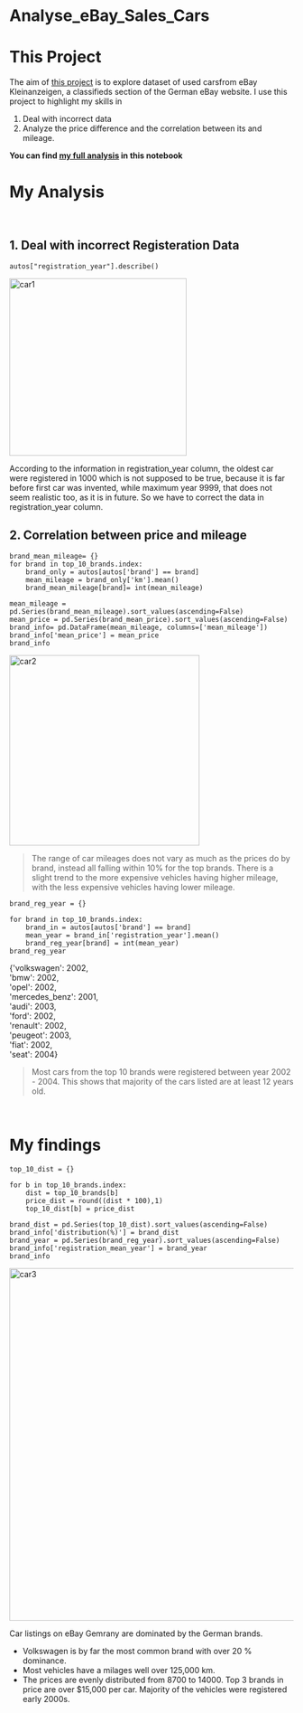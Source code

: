 # Analyse_eBay_Sales_Cars

# This Project 
The aim of [this project](https://github.com/NguyenDangXuanLinh/eBay_Car_Sales_Data/blob/main/Exploring%20eBay%20Car%20Sales.ipynb) is to explore dataset of used carsfrom eBay Kleinanzeigen, a classifieds section of the German eBay website. I use this project to highlight my skills in 
1. Deal with incorrect data
2. Analyze the price difference and the correlation between its and mileage.

**You can find [my full analysis](https://github.com/NguyenDangXuanLinh/eBay_Car_Sales_Data/blob/main/Exploring%20eBay%20Car%20Sales.ipynb) in this notebook**

# My Analysis
<br>

## 1. Deal with incorrect Registeration Data
```
autos["registration_year"].describe() 
```
<img aligh=center width="314" alt="car1" src="https://github.com/NguyenDangXuanLinh/eBay_Car_Sales_Data/assets/140143092/387d9cca-757a-4b84-84a5-37574348bd91">


 According to the information in registration_year column, the oldest car were registered in 1000 which is not supposed to be true, because it is far before first car was invented, while maximum year 9999, that does not seem realistic too, as it is in future. So we have to correct the data in registration_year column.
<br>

## 2. Correlation between price and mileage
```
brand_mean_mileage= {}
for brand in top_10_brands.index:
    brand_only = autos[autos['brand'] == brand]
    mean_mileage = brand_only['km'].mean()
    brand_mean_mileage[brand]= int(mean_mileage)
    
mean_mileage = pd.Series(brand_mean_mileage).sort_values(ascending=False)
mean_price = pd.Series(brand_mean_price).sort_values(ascending=False)
brand_info= pd.DataFrame(mean_mileage, columns=['mean_mileage'])
brand_info['mean_price'] = mean_price
brand_info
```
<img align=center width="337" alt="car2" src="https://github.com/NguyenDangXuanLinh/eBay_Car_Sales_Data/assets/140143092/bb3b18ed-5b73-4e37-a42e-92e607061df5">

> The range of car mileages does not vary as much as the prices do by brand, instead all falling within 10% for the top brands. There is a slight trend to the more expensive vehicles having higher mileage, with the less expensive vehicles having lower mileage.

```
brand_reg_year = {}

for brand in top_10_brands.index:
    brand_in = autos[autos['brand'] == brand]
    mean_year = brand_in['registration_year'].mean()
    brand_reg_year[brand] = int(mean_year)
brand_reg_year
```

{'volkswagen': 2002,\
 'bmw': 2002,\
 'opel': 2002,\
 'mercedes_benz': 2001,\
 'audi': 2003,\
 'ford': 2002,\
 'renault': 2002,\
 'peugeot': 2003,\
 'fiat': 2002,\
 'seat': 2004}
 > Most cars from the top 10 brands were registered between year 2002 - 2004. This shows that majority of the cars listed are at least 12 years old.
<br>

# My findings
```
top_10_dist = {}

for b in top_10_brands.index:
    dist = top_10_brands[b]
    price_dist = round((dist * 100),1)
    top_10_dist[b] = price_dist

brand_dist = pd.Series(top_10_dist).sort_values(ascending=False)
brand_info['distribution(%)'] = brand_dist
brand_year = pd.Series(brand_reg_year).sort_values(ascending=False)
brand_info['registration_mean_year'] = brand_year
brand_info
```

<img align=center width="624" alt="car3" src="https://github.com/NguyenDangXuanLinh/eBay_Car_Sales_Data/assets/140143092/e21386fe-da6a-49f1-a559-f1e88bba4dfd">

Car listings on eBay Gemrany are dominated by the German brands.

- Volkswagen is by far the most common brand with over 20 % dominance.
- Most vehicles have a milages well over 125,000 km.
- The prices are evenly distributed from 8700 to 14000.
Top 3 brands in price are over $15,000 per car. Majority of the vehicles were registered early 2000s.






